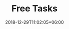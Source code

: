 ---
title: "Free Tasks"
date: 2018-12-29T11:02:05+06:00
weight: 3
feedback: true
draft: false
layout : "doc-page"
---